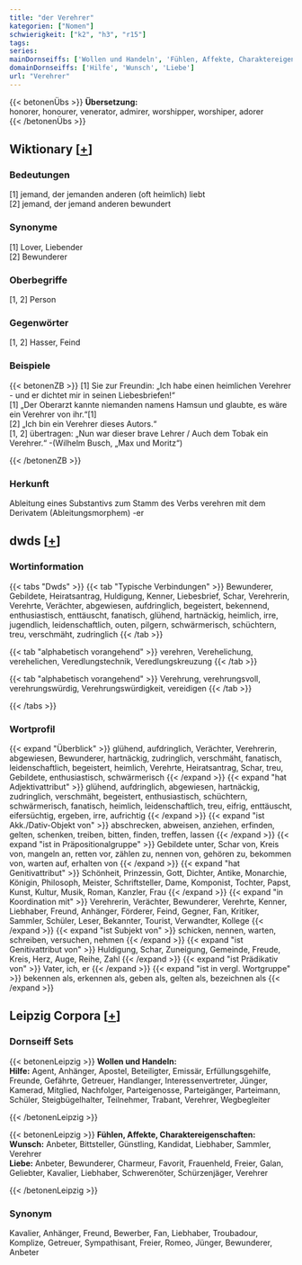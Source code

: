 ```yaml
---
title: "der Verehrer"
kategorien: ["Nomen"]
schwierigkeit: ["k2", "h3", "r15"]
tags:
series:
mainDornseiffs: ['Wollen und Handeln', 'Fühlen, Affekte, Charaktereigenschaften']
domainDornseiffs: ['Hilfe', 'Wunsch', 'Liebe']
url: "Verehrer"
---
```


{{< betonenÜbs >}}
**Übersetzung:**  
honorer, honourer, venerator, admirer, worshipper, worshiper, adorer  
{{< /betonenÜbs >}}

## Wiktionary [[+](https://de.wiktionary.org/wiki/Verehrer)]

### Bedeutungen
[1] jemand, der jemanden anderen (oft heimlich) liebt  
[2] jemand, der jemand anderen bewundert  

### Synonyme
[1] Lover, Liebender  
[2] Bewunderer  

### Oberbegriffe
[1, 2] Person  

### Gegenwörter
[1, 2] Hasser, Feind  

### Beispiele
{{< betonenZB >}}
[1] Sie zur Freundin: „Ich habe einen heimlichen Verehrer - und er dichtet mir in seinen Liebesbriefen!“  
[1] „Der Oberarzt kannte niemanden namens Hamsun und glaubte, es wäre ein Verehrer von ihr.“[1]  
[2] „Ich bin ein Verehrer dieses Autors.“  
[1, 2] übertragen: „Nun war dieser brave Lehrer / Auch dem Tobak ein Verehrer.“ -(Wilhelm Busch, „Max und Moritz“)  

{{< /betonenZB >}}
### Herkunft
Ableitung eines Substantivs zum Stamm des Verbs verehren mit dem Derivatem (Ableitungsmorphem) -er  



## dwds [[+](https://www.dwds.de/wb/Verehrer)]

### Wortinformation
{{< tabs "Dwds" >}}
{{< tab "Typische Verbindungen" >}}
Bewunderer, Gebildete, Heiratsantrag, Huldigung, Kenner, Liebesbrief, Schar, Verehrerin, Verehrte, Verächter, abgewiesen, aufdringlich, begeistert, bekennend, enthusiastisch, enttäuscht, fanatisch, glühend, hartnäckig, heimlich, irre, jugendlich, leidenschaftlich, outen, pilgern, schwärmerisch, schüchtern, treu, verschmäht, zudringlich
{{< /tab >}}

{{< tab "alphabetisch vorangehend" >}}
verehren, Verehelichung, verehelichen, Veredlungstechnik, Veredlungskreuzung
{{< /tab >}}

{{< tab "alphabetisch vorangehend" >}}
Verehrung, verehrungsvoll, verehrungswürdig, Verehrungswürdigkeit, vereidigen
{{< /tab >}}

{{< /tabs >}}

### Wortprofil
{{< expand "Überblick" >}} glühend, aufdringlich, Verächter, Verehrerin, abgewiesen, Bewunderer, hartnäckig, zudringlich, verschmäht, fanatisch, leidenschaftlich, begeistert, heimlich, Verehrte, Heiratsantrag, Schar, treu, Gebildete, enthusiastisch, schwärmerisch {{< /expand >}}
{{< expand "hat Adjektivattribut" >}} glühend, aufdringlich, abgewiesen, hartnäckig, zudringlich, verschmäht, begeistert, enthusiastisch, schüchtern, schwärmerisch, fanatisch, heimlich, leidenschaftlich, treu, eifrig, enttäuscht, eifersüchtig, ergeben, irre, aufrichtig {{< /expand >}}
{{< expand "ist Akk./Dativ-Objekt von" >}} abschrecken, abweisen, anziehen, erfinden, gelten, schenken, treiben, bitten, finden, treffen, lassen {{< /expand >}}
{{< expand "ist in Präpositionalgruppe" >}} Gebildete unter, Schar von, Kreis von, mangeln an, retten vor, zählen zu, nennen von, gehören zu, bekommen von, warten auf, erhalten von {{< /expand >}}
{{< expand "hat Genitivattribut" >}} Schönheit, Prinzessin, Gott, Dichter, Antike, Monarchie, Königin, Philosoph, Meister, Schriftsteller, Dame, Komponist, Tochter, Papst, Kunst, Kultur, Musik, Roman, Kanzler, Frau {{< /expand >}}
{{< expand "in Koordination mit" >}} Verehrerin, Verächter, Bewunderer, Verehrte, Kenner, Liebhaber, Freund, Anhänger, Förderer, Feind, Gegner, Fan, Kritiker, Sammler, Schüler, Leser, Bekannter, Tourist, Verwandter, Kollege {{< /expand >}}
{{< expand "ist Subjekt von" >}} schicken, nennen, warten, schreiben, versuchen, nehmen {{< /expand >}}
{{< expand "ist Genitivattribut von" >}} Huldigung, Schar, Zuneigung, Gemeinde, Freude, Kreis, Herz, Auge, Reihe, Zahl {{< /expand >}}
{{< expand "ist Prädikativ von" >}} Vater, ich, er {{< /expand >}}
{{< expand "ist in vergl. Wortgruppe" >}} bekennen als, erkennen als, geben als, gelten als, bezeichnen als {{< /expand >}}

## Leipzig Corpora [[+](https://corpora.uni-leipzig.de/en/res?word=Verehrer&corpusId=deu_newscrawl-public_2018)]

### Dornseiff Sets
{{< betonenLeipzig >}}
**Wollen und Handeln:**  
**Hilfe:** Agent, Anhänger, Apostel, Beteiligter, Emissär, Erfüllungsgehilfe, Freunde, Gefährte, Getreuer, Handlanger, Interessenvertreter, Jünger, Kamerad, Mitglied, Nachfolger, Parteigenosse, Parteigänger, Parteimann, Schüler, Steigbügelhalter, Teilnehmer, Trabant, Verehrer, Wegbegleiter  

{{< /betonenLeipzig >}}


{{< betonenLeipzig >}}
**Fühlen, Affekte, Charaktereigenschaften:**  
**Wunsch:** Anbeter, Bittsteller, Günstling, Kandidat, Liebhaber, Sammler, Verehrer  
**Liebe:** Anbeter, Bewunderer, Charmeur, Favorit, Frauenheld, Freier, Galan, Geliebter, Kavalier, Liebhaber, Schwerenöter, Schürzenjäger, Verehrer  

{{< /betonenLeipzig >}}

### Synonym
Kavalier, Anhänger, Freund, Bewerber, Fan, Liebhaber, Troubadour, Komplize, Getreuer, Sympathisant, Freier, Romeo, Jünger, Bewunderer, Anbeter

